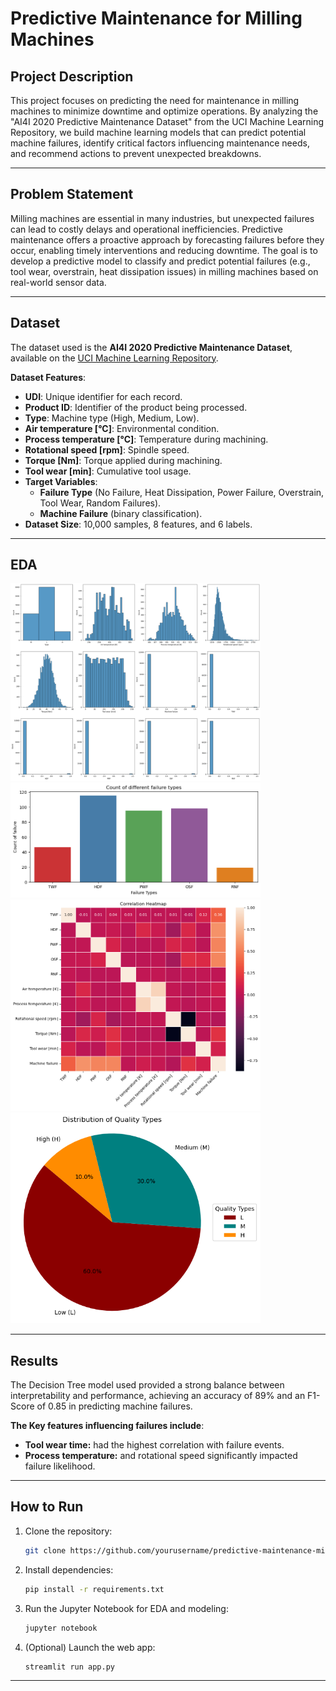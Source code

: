 # Predictive Maintenance for Milling Machines

## Project Description
This project focuses on predicting the need for maintenance in milling machines to minimize downtime and optimize operations. By analyzing the "AI4I 2020 Predictive Maintenance Dataset" from the UCI Machine Learning Repository, we build machine learning models that can predict potential machine failures, identify critical factors influencing maintenance needs, and recommend actions to prevent unexpected breakdowns.

---

## Problem Statement
Milling machines are essential in many industries, but unexpected failures can lead to costly delays and operational inefficiencies. Predictive maintenance offers a proactive approach by forecasting failures before they occur, enabling timely interventions and reducing downtime. The goal is to develop a predictive model to classify and predict potential failures (e.g., tool wear, overstrain, heat dissipation issues) in milling machines based on real-world sensor data.

---

## Dataset
The dataset used is the **AI4I 2020 Predictive Maintenance Dataset**, available on the [UCI Machine Learning Repository](https://archive.ics.uci.edu/dataset/601/ai4i+2020+predictive+maintenance+dataset).

**Dataset Features**:
- **UDI**: Unique identifier for each record.
- **Product ID**: Identifier of the product being processed.
- **Type**: Machine type (High, Medium, Low).
- **Air temperature [°C]**: Environmental condition.
- **Process temperature [°C]**: Temperature during machining.
- **Rotational speed [rpm]**: Spindle speed.
- **Torque [Nm]**: Torque applied during machining.
- **Tool wear [min]**: Cumulative tool usage.
- **Target Variables**:
  - **Failure Type** (No Failure, Heat Dissipation, Power Failure, Overstrain, Tool Wear, Random Failures).
  - **Machine Failure** (binary classification).
- **Dataset Size**: 10,000 samples, 8 features, and 6 labels.

---

## EDA

<img src="_EDA/histogram.png" width="400"> <img src="_EDA/failure_types.png" width="400"> <img src="_EDA/Correlation_Heatmap.png" width="400"> <img src="_EDA/Quality_Types.png" width="400">

---

## Results
The Decision Tree model used provided a strong balance between interpretability and performance, achieving an accuracy of 89% and an F1-Score of 0.85 in predicting machine failures.

**The Key features influencing failures include**:
- **Tool wear time:** had the highest correlation with failure events.
- **Process temperature:** and rotational speed significantly impacted failure likelihood.

---

## How to Run
1. Clone the repository:
   ```bash
   git clone https://github.com/yourusername/predictive-maintenance-milling.git
   ```

2. Install dependencies:
   ```bash
   pip install -r requirements.txt
   ```

3. Run the Jupyter Notebook for EDA and modeling:
   ```bash
   jupyter notebook
   ```

4. (Optional) Launch the web app:
   ```bash
   streamlit run app.py
   ```

---
